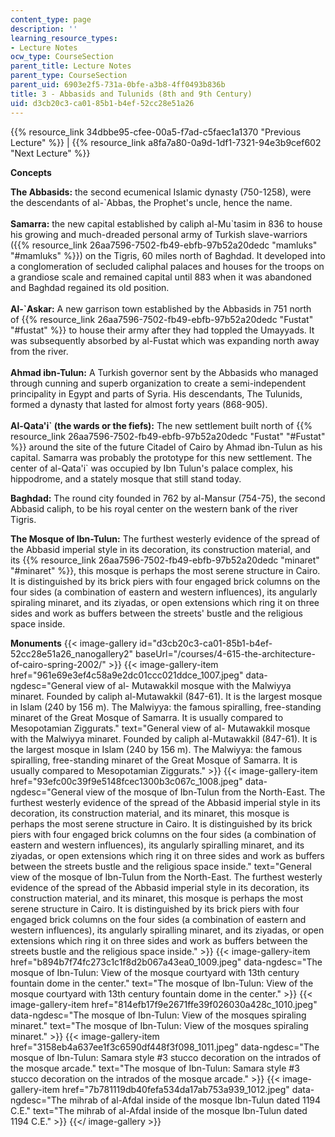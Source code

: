 ```yaml
---
content_type: page
description: ''
learning_resource_types:
- Lecture Notes
ocw_type: CourseSection
parent_title: Lecture Notes
parent_type: CourseSection
parent_uid: 6903e2f5-731a-0bfe-a3b8-4ff0493b836b
title: 3 - Abbasids and Tulunids (8th and 9th Century)
uid: d3cb20c3-ca01-85b1-b4ef-52cc28e51a26
---
```


{{% resource_link 34dbbe95-cfee-00a5-f7ad-c5faec1a1370 "Previous Lecture" %}} | {{% resource_link a8fa7a80-0a9d-1df1-7321-94e3b9cef602 "Next Lecture" %}}

  
**Concepts**

**The Abbasids:** the second ecumenical Islamic dynasty (750-1258), were the descendants of al-&grave;Abbas, the Prophet's uncle, hence the name.  
       
**Samarra:** the new capital established by caliph al-Mu&grave;tasim in 836 to house his growing and much-dreaded personal army of Turkish slave-warriors ({{% resource_link 26aa7596-7502-fb49-ebfb-97b52a20dedc "mamluks" "#mamluks" %}}) on the Tigris, 60 miles north of Baghdad. It developed into a conglomeration of secluded caliphal palaces and houses for the troops on a grandiose scale and remained capital until 883 when it was abandoned and Baghdad regained its old position.  
       
**Al-&grave;Askar:** A new garrison town established by the Abbasids in 751 north of {{% resource_link 26aa7596-7502-fb49-ebfb-97b52a20dedc "Fustat" "#fustat" %}} to house their army after they had toppled the Umayyads. It was subsequently absorbed by al-Fustat which was expanding north away from the river.  
       
**Ahmad ibn-Tulun:** A Turkish governor sent by the Abbasids who managed through cunning and superb organization to create a semi-independent principality in Egypt and parts of Syria. His descendants, The Tulunids, formed a dynasty that lasted for almost forty years (868-905).  
       
**Al-Qata'i&grave; (the wards or the fiefs):** The new settlement built north of {{% resource_link 26aa7596-7502-fb49-ebfb-97b52a20dedc "Fustat" "#Fustat" %}} around the site of the future Citadel of Cairo by Ahmad ibn-Tulun as his capital. Samarra was probably the prototype for this new settlement. The center of al-Qata'i&grave; was occupied by Ibn Tulun's palace complex, his hippodrome, and a stately mosque that still stand today.

**Baghdad:** The round city founded in 762 by al-Mansur (754-75), the second Abbasid caliph, to be his royal center on the western bank of the river Tigris.

**The Mosque of Ibn-Tulun:** The furthest westerly evidence of the spread of the Abbasid imperial style in its decoration, its construction material, and its {{% resource_link 26aa7596-7502-fb49-ebfb-97b52a20dedc "minaret" "#minaret" %}}, this mosque is perhaps the most serene structure in Cairo. It is distinguished by its brick piers with four engaged brick columns on the four sides (a combination of eastern and western influences), its angularly spiraling minaret, and its ziyadas, or open extensions which ring it on three sides and work as buffers between the streets' bustle and the religious space inside. 

**Monuments**
{{< image-gallery id="d3cb20c3-ca01-85b1-b4ef-52cc28e51a26_nanogallery2" baseUrl="/courses/4-615-the-architecture-of-cairo-spring-2002/" >}}
{{< image-gallery-item href="961e69e3ef4c58a9e2dc01ccc021ddce_1007.jpeg" data-ngdesc="General view of al- Mutawakkil mosque with the Malwiyya minaret. Founded by caliph al-Mutawakkil (847-61). It is the largest mosque in Islam (240 by 156 m). The Malwiyya: the famous spiralling, free-standing minaret of the Great Mosque of Samarra. It is usually compared to Mesopotamian Ziggurats." text="General view of al- Mutawakkil mosque with the Malwiyya minaret. Founded by caliph al-Mutawakkil (847-61). It is the largest mosque in Islam (240 by 156 m). The Malwiyya: the famous spiralling, free-standing minaret of the Great Mosque of Samarra. It is usually compared to Mesopotamian Ziggurats." >}}
{{< image-gallery-item href="93efc00c39f9e5148fcec1300b3c067c_1008.jpeg" data-ngdesc="General view of the mosque of Ibn-Tulun from the North-East. The furthest westerly evidence of the spread of the Abbasid imperial style in its decoration, its construction material, and its minaret, this mosque is perhaps the most serene structure in Cairo. It is distinguished by its brick piers with four engaged brick columns on the four sides (a combination of eastern and western influences), its angularly spiralling minaret, and its ziyadas, or open extensions which ring it on three sides and work as buffers between the streets bustle and the religious space inside." text="General view of the mosque of Ibn-Tulun from the North-East. The furthest westerly evidence of the spread of the Abbasid imperial style in its decoration, its construction material, and its minaret, this mosque is perhaps the most serene structure in Cairo. It is distinguished by its brick piers with four engaged brick columns on the four sides (a combination of eastern and western influences), its angularly spiralling minaret, and its ziyadas, or open extensions which ring it on three sides and work as buffers between the streets bustle and the religious space inside." >}}
{{< image-gallery-item href="b894b7f74fc273c1c1f8d2b067a43ea0_1009.jpeg" data-ngdesc="The mosque of Ibn-Tulun: View of the mosque courtyard with 13th century fountain dome in the center." text="The mosque of Ibn-Tulun: View of the mosque courtyard with 13th century fountain dome in the center." >}}
{{< image-gallery-item href="814efb17f9e2671ffe39f026030a428c_1010.jpeg" data-ngdesc="The mosque of Ibn-Tulun: View of the mosques spiraling minaret." text="The mosque of Ibn-Tulun: View of the mosques spiraling minaret." >}}
{{< image-gallery-item href="3158eb4a637ee1f3c6590df448f3f098_1011.jpeg" data-ngdesc="The mosque of Ibn-Tulun: Samara style #3 stucco decoration on the intrados of the mosque arcade." text="The mosque of Ibn-Tulun: Samara style #3 stucco decoration on the intrados of the mosque arcade." >}}
{{< image-gallery-item href="7b781119db40fefa534da17ab753a939_1012.jpeg" data-ngdesc="The mihrab of al-Afdal inside of the mosque Ibn-Tulun dated 1194 C.E." text="The mihrab of al-Afdal inside of the mosque Ibn-Tulun dated 1194 C.E." >}}
{{</ image-gallery >}}